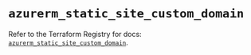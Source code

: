 # `azurerm_static_site_custom_domain`

Refer to the Terraform Registry for docs: [`azurerm_static_site_custom_domain`](https://registry.terraform.io/providers/hashicorp/azurerm/4.51.0/docs/resources/static_site_custom_domain).

